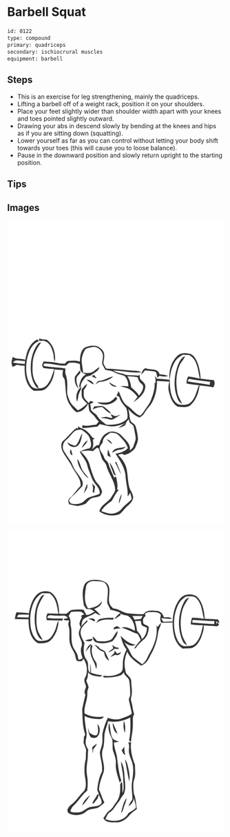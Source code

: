 # Barbell Squat
> 

``` 
id: 0122 
type: compound 
primary: quadriceps 
secondary: ischiocrural muscles 
equipment: barbell 
``` 

## Steps

 - This is an exercise for leg strengthening, mainly the quadriceps.
 - Lifting a barbell off of a weight rack, position it on your shoulders.
 - Place your feet slightly wider than shoulder width apart with your knees and toes pointed slightly outward.
 - Drawing your abs in descend slowly by bending at the knees and hips as if you are sitting down (squatting).
 - Lower yourself as far as you can control without letting your body shift towards your toes (this will cause you to loose balance).
 - Pause in the downward position and slowly return upright to the starting position.

## Tips


## Images

![](./../svg/0122-relaxation.svg)

![](./../svg/0122-tension.svg)
